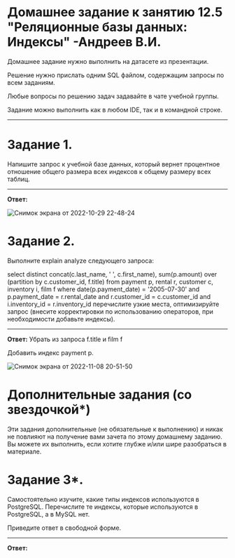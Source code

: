 # Домашнее задание к занятию 12.5 "Реляционные базы данных: Индексы" -Андреев В.И.
Домашнее задание нужно выполнить на датасете из презентации.

Решение нужно прислать одним SQL файлом, содержащим запросы по всем заданиям.

Любые вопросы по решению задач задавайте в чате учебной группы.

Задание можно выполнить как в любом IDE, так и в командной строке.
___

# Задание 1.
Напишите запрос к учебной базе данных, который вернет процентное отношение общего размера всех индексов к общему размеру всех таблиц.
___
**Ответ:**

![Снимок экрана от 2022-10-29 22-48-24](https://user-images.githubusercontent.com/94833070/200582903-2ed748b8-87a3-4194-a681-295633dc7ea9.png)


# Задание 2.
Выполните explain analyze следующего запроса:

select distinct concat(c.last_name, ' ', c.first_name), sum(p.amount) over (partition by c.customer_id, f.title)
from payment p, rental r, customer c, inventory i, film f
where date(p.payment_date) = '2005-07-30' and p.payment_date = r.rental_date and r.customer_id = c.customer_id and i.inventory_id = r.inventory_id
перечислите узкие места,
оптимизируйте запрос (внесите корректировки по использованию операторов, при необходимости добавьте индексы).
___
**Ответ:**
Убрать из запроса f.title и film f

Добавить индекс payment p.


![Снимок экрана от 2022-11-08 20-51-50](https://user-images.githubusercontent.com/94833070/200586017-93eac636-87fd-4760-9a70-31c8cec2aa02.png)


# Дополнительные задания (со звездочкой*)
Эти задания дополнительные (не обязательные к выполнению) и никак не повлияют на получение вами зачета по этому домашнему заданию. Вы можете их выполнить, если хотите глубже и/или шире разобраться в материале.

# Задание 3*.
Самостоятельно изучите, какие типы индексов используются в PostgreSQL. Перечислите те индексы, которые используются в PostgreSQL, а в MySQL нет.

Приведите ответ в свободной форме.
___
**Ответ:**

